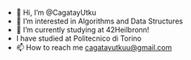 - 👋 Hi, I’m @CagatayUtku
- 👀 I’m interested in Algorithms and Data Structures
- 🌱 I’m currently studying at 42Heilbronn!
- I have studied at Politecnico di Torino
- 📫 How to reach me cagatayutkuu@gmail.com

<!---
CagatayUtku/CagatayUtku is a ✨ special ✨ repository because its `README.md` (this file) appears on your GitHub profile.
You can click the Preview link to take a look at your changes.
--->
